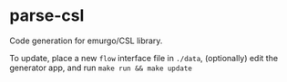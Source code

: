 # parse-csl

Code generation for emurgo/CSL library.

To update, place a new `flow` interface file in `./data`, (optionally) edit the generator app, and run `make run && make update`
